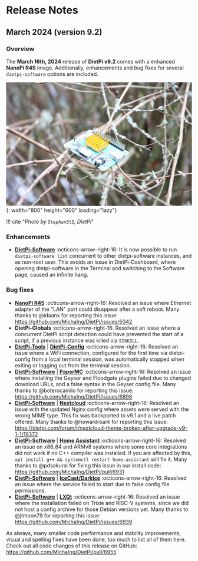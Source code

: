 # Release Notes

## March 2024 (version 9.2)

### Overview

The **March 16th, 2024** release of **DietPi v9.2** comes with a enhanced **NanoPi R4S** image. Additionally, enhancements and bug fixes for several `dietpi-software` options are included.

![Pi3A+ on a tree](../assets/images/dietpi-release-v9_02.jpg){: width="800" height="600" loading="lazy"}

!!! cite "*Photo by `StephanStS`, DietPi*"

### Enhancements

- [**DietPi-Software**](../dietpi_tools/software_installation.md#dietpi-software) :octicons-arrow-right-16: It is now possible to run `dietpi-software list` concurrent to other dietpi-software instances, and as non-root user. This avoids an issue in DietPi-Dashboard, where opening dietpi-software in the Terminal and switching to the Software page, caused an infinite hang.

### Bug fixes

- [**NanoPi R4S**](../hardware.md#nanopi-series-friendlyelec) :octicons-arrow-right-16: Resolved an issue where Ethernet adapter of the "LAN" port could disappear after a soft reboot. Many thanks to @idaanx for reporting this issue: <https://github.com/MichaIng/DietPi/issues/6342>
- **DietPi-Globals** :octicons-arrow-right-16: Resolved an issue where a concurrent DietPi script detection could have prevented the start of a script, if a previous instance was killed via `SIGKILL`.
- [**DietPi-Tools**](../dietpi_tools.md) | [**DietPi-Config**](../dietpi_tools/system_configuration.md#dietpi-config) :octicons-arrow-right-16: Resolved an issue where a WiFi connection, configured for the first time via dietpi-config from a local terminal session, was automatically stopped when exiting or logging out from the terminal session.
- [**DietPi-Software**](../dietpi_tools/software_installation.md#dietpi-software) | [**PaperMC**](../software/gaming.md#papermc) :octicons-arrow-right-16: Resolved an issue where installing the Geyser and Floodgate plugins failed due to changed download URLs, and a false syntax in the Geyser config file. Many thanks to @boterocamilo for reporting this issue: <https://github.com/MichaIng/DietPi/issues/6898>
- [**DietPi-Software**](../dietpi_tools/software_installation.md#dietpi-software) | [**Nextcloud**](../software/cloud.md#nextcloud) :octicons-arrow-right-16: Resolved an issue with the updated Nginx config where assets were served with the wrong MIME type. This fix was backported to v9.1 and a live patch offered. Many thanks to @howardroark for reporting this issue: <https://dietpi.com/forum/t/nextcloud-theme-broken-after-upgrade-v9-1-1/19372>
- [**DietPi-Software**](../dietpi_tools/software_installation.md#dietpi-software) | [**Home Assistant**](../software/home_automation.md#home-assistant) :octicons-arrow-right-16: Resolved an issue on x86_64 and ARMv8 systems where some core integrations did not work if no C++ compiler was installed. If you are affected by this, `apt install g++ && systemctl restart home-assistant` will fix it. Many thanks to @pdsakurai for fixing this issue in our install code: <https://github.com/MichaIng/DietPi/pull/6931>
- [**DietPi-Software**](../dietpi_tools/software_installation.md#dietpi-software) | [**IceCast/DarkIce**](../software/media.md#icecast) :octicons-arrow-right-16: Resolved an issue where the service failed to start due to false config file permissions.
- [**DietPi-Software**](../dietpi_tools/software_installation.md#dietpi-software) |  [**LXQt**](../software/desktop.md#lxqt) :octicons-arrow-right-16: Resolved an issue where the installation failed on Trixie and RISC-V systems, since we did not host a config archive for those Debian versions yet. Many thanks to @jtmoon79 for reporting this issue: <https://github.com/MichaIng/DietPi/issues/6939>

As always, many smaller code performance and stability improvements, visual and spelling fixes have been done, too much to list all of them here. Check out all code changes of this release on GitHub: <https://github.com/MichaIng/DietPi/pull/6955>
